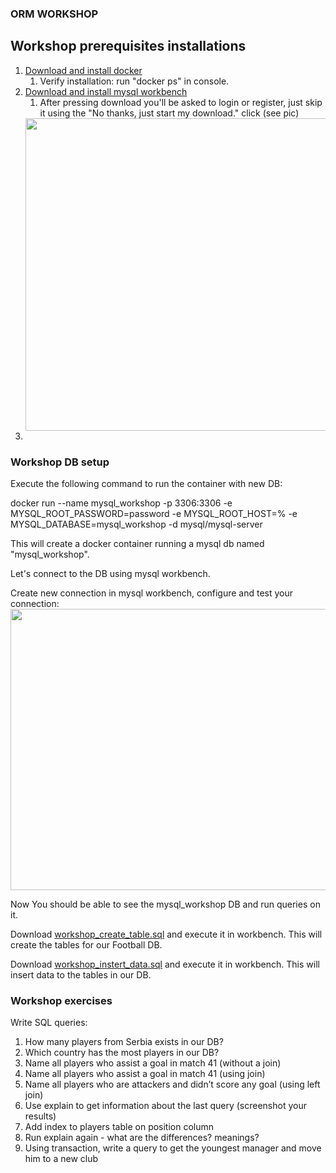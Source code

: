 ### ORM WORKSHOP

## Workshop prerequisites installations

1. [Download and install docker](https://docs.docker.com/get-docker/)
   1. Verify installation: run "docker ps" in console. 
2. [Download and install mysql workbench](https://dev.mysql.com/downloads/workbench/)
   1. After pressing download you'll be asked to login or register, just skip it using the "No thanks, just start my download." click (see pic)
   <img src="https://github.com/monday-u-com/workshop-9/blob/main/pics/workpic.jpeg" width="600" height="500">
3. 


### Workshop DB setup
Execute the following command to run the container with new DB:

docker run --name mysql_workshop -p 3306:3306 -e MYSQL_ROOT_PASSWORD=password -e MYSQL_ROOT_HOST=%  -e MYSQL_DATABASE=mysql_workshop -d mysql/mysql-server

This will create a docker container running a mysql db named "mysql_workshop".

Let's connect to the DB using mysql workbench.

Create new connection in mysql workbench, configure and test your connection:
   <img src="https://github.com/monday-u-com/workshop-9/blob/main/pics/connectpic.png" width="800" height="450">

Now You should be able to see the mysql_workshop DB and run queries on it. 

Download [workshop_create_table.sql](https://github.com/monday-u-com/workshop-9/blob/main/workshop_create_table.sql) and execute it in workbench. This will create the tables for our Football DB.

Download [workshop_instert_data.sql](https://github.com/monday-u-com/workshop-9/blob/main/workshop_instert_data.sql) and execute it in workbench. This will insert data to the tables in our DB.

### Workshop exercises

Write SQL queries:

1. How many players from Serbia exists in our DB?
2. Which country has the most players in our DB?
3. Name all players who assist a goal in match 41 (without a join)
4. Name all players who assist a goal in match 41 (using join)
5. Name all players who are attackers and didn’t score any goal (using left join)
6. Use explain to get information about the last query (screenshot your results)
7. Add index to players table on position column
8. Run explain again - what are the differences? meanings?
9. Using transaction, write a query to get the youngest manager and move him to a new club 
